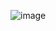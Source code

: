 ![image](https://github.com/Ireal-ai/SQLAcademyTaskSolution/assets/82309024/4c6c0829-1526-4e9c-b933-fed15bffbb78)

